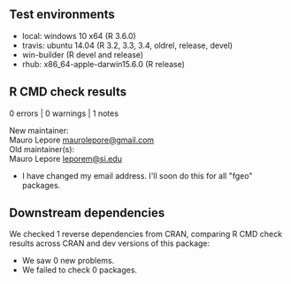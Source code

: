## Test environments

* local: windows 10 x64 (R 3.6.0)
* travis: ubuntu 14.04 (R 3.2, 3.3, 3.4, oldrel, release, devel)
* win-builder (R devel and release)
* rhub: x86_64-apple-darwin15.6.0 (R release)

## R CMD check results

0 errors | 0 warnings | 1 notes

New maintainer:  
  Mauro Lepore <maurolepore@gmail.com>  
Old maintainer(s):  
  Mauro Lepore <leporem@si.edu>  

* I have changed my email address. I'll soon do this for all "fgeo" packages.

## Downstream dependencies

We checked 1 reverse dependencies from CRAN, comparing R CMD check results across CRAN and dev versions of this package:

* We saw 0 new problems.  
* We failed to check 0 packages.  
